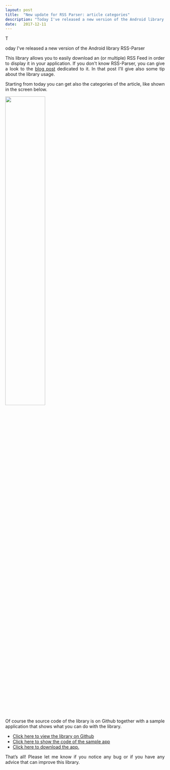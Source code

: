```yaml
---
layout: post
title:  "New update for RSS Parser: article categories"
description: "Today I've released a new version of the Android library RSS-Parser. Let's see what changes!"
date:   2017-12-11
---
```

<p class="intro"><span class="dropcap" align="justify">T</span></p><p align="justify">oday I've released a new version of the Android library RSS-Parser</p>

<p align="justify"> This library allows you to easily download an (or multiple) RSS Feed in order to display it in your application. If you don't know RSS-Parser, you can give a look to the <a href="http://www.marcogomiero.com/blog/rss-parser-library/" target="blank">blog post</a> dedicated to it. In that post I'll give also some tip about the library usage. 
</p>

<p align="justify">Starting from today you can get also the categories of the article, like shown in the screen below.</p>

<img src="https://raw.githubusercontent.com/prof18/RSS-Parser/master/Screen.png" width="50%" height="50%" align="center">

<p align="justify">Of course the source code of the library is on Github together with a sample application that shows what you can do with the library.

<ul>
<li> <a href = "https://github.com/prof18/RSS-Parser">Click here to view the library on Github</a> </li>
<li> <a href = "https://github.com/prof18/RSS-Parser/tree/master/app">Click here to show the code of the sample app</a> </li>
<li> <a href = "https://github.com/prof18/RSS-Parser/blob/master/RSS%20Parser.apk">Click here to download the app.</a> </li>
</ul>
</p>

<p align="justify">That’s all! Please let me know if you notice any bug or if you have any advice that can improve this library.</p>
